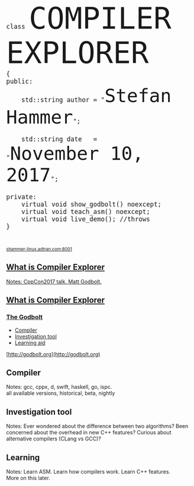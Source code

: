 <pre style="font-size:20px">
<code class="c++" data-noescape>
class <span style="font-size:80px">COMPILER EXPLORER</span> 
{
public:
    std::string author = "<span style="font-size:50px">Stefan Hammer</span>";<br>
    std::string date   = "<span style="font-size:50px">November 10, 2017</span>";

private:
    virtual void show_godbolt() noexcept;
    virtual void teach_asm() noexcept;
    virtual void live_demo(); //throws
<span style="display:inline-block;position:relative;background:url(/data/images/squig.gif) bottom repeat-x;">}</span>
</code>
</pre>

<small><a href="http://shammer-linux.adtran.com:8001"/>shammer-linux.adtran.com:8001</small>



## What is Compiler Explorer
Notes: CppCon2017 talk. Matt Godbolt.


## What is Compiler Explorer
### The Godbolt 			<!--.element: class="fragment"-->
* Compiler 						<!--.element: class="fragment"-->
* Investigation tool 	<!--.element: class="fragment"-->
* Learning aid 				<!--.element: class="fragment"-->

[http://godbolt.org](http://godbolt.org)


## Compiler
Notes: 
gcc, cppx, d, swift, haskell, go, ispc.<br>
all available versions, historical, beta, nightly


## Investigation tool
Notes:
Ever wondered about the difference between two algorithms?
Been concerned about the overhead in new C++ features?
Curious about alternative compilers (CLang vs GCC)?


## Learning
Notes:
Learn ASM. Learn how compilers work. Learn C++ features.<br>
More on this later.
